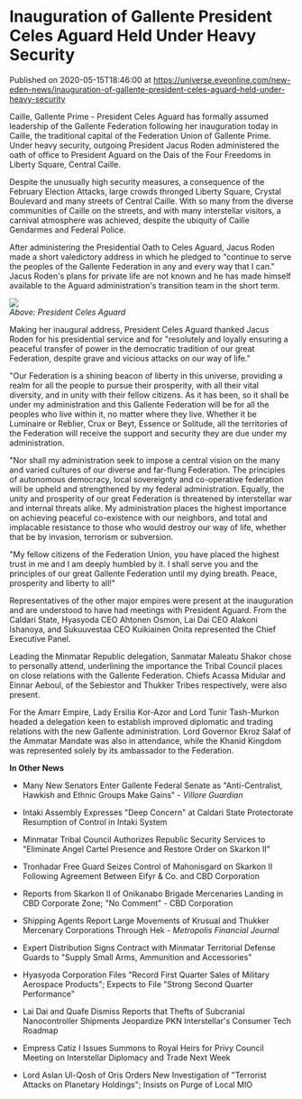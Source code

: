 # Inauguration of Gallente President Celes Aguard Held Under Heavy Security
Published on 2020-05-15T18:46:00 at https://universe.eveonline.com/new-eden-news/inauguration-of-gallente-president-celes-aguard-held-under-heavy-security

Caille, Gallente Prime - President Celes Aguard has formally assumed leadership of the Gallente Federation following her inauguration today in Caille, the traditional capital of the Federation Union of Gallente Prime. Under heavy security, outgoing President Jacus Roden administered the oath of office to President Aguard on the Dais of the Four Freedoms in Liberty Square, Central Caille.

Despite the unusually high security measures, a consequence of the February Election Attacks, large crowds thronged Liberty Square, Crystal Boulevard and many streets of Central Caille. With so many from the diverse communities of Caille on the streets, and with many interstellar visitors, a carnival atmosphere was achieved, despite the ubiquity of Caille Gendarmes and Federal Police.

After administering the Presidential Oath to Celes Aguard, Jacus Roden made a short valedictory address in which he pledged to "continue to serve the peoples of the Gallente Federation in any and every way that I can." Jacus Roden's plans for private life are not known and he has made himself available to the Aguard administration's transition team in the short term.

![](https://web.ccpgamescdn.com/fiction/eveonline/worldnews/images/President_Celes_Aguard.jpg)  
_Above: President Celes Aguard_

Making her inaugural address, President Celes Aguard thanked Jacus Roden for his presidential service and for "resolutely and loyally ensuring a peaceful transfer of power in the democratic tradition of our great Federation, despite grave and vicious attacks on our way of life."

"Our Federation is a shining beacon of liberty in this universe, providing a realm for all the people to pursue their prosperity, with all their vital diversity, and in unity with their fellow citizens. As it has been, so it shall be under my administration and this Gallente Federation will be for all the peoples who live within it, no matter where they live. Whether it be Luminaire or Reblier, Crux or Beyt, Essence or Solitude, all the territories of the Federation will receive the support and security they are due under my administration.

"Nor shall my administration seek to impose a central vision on the many and varied cultures of our diverse and far-flung Federation. The principles of autonomous democracy, local sovereignty and co-operative federation will be upheld and strengthened by my federal administration. Equally, the unity and prosperity of our great Federation is threatened by interstellar war and internal threats alike. My administration places the highest importance on achieving peaceful co-existence with our neighbors, and total and implacable resistance to those who would destroy our way of life, whether that be by invasion, terrorism or subversion.

"My fellow citizens of the Federation Union, you have placed the highest trust in me and I am deeply humbled by it. I shall serve you and the principles of our great Gallente Federation until my dying breath. Peace, prosperity and liberty to all!"

Representatives of the other major empires were present at the inauguration and are understood to have had meetings with President Aguard. From the Caldari State, Hyasyoda CEO Ahtonen Osmon, Lai Dai CEO Alakoni Ishanoya, and Sukuuvestaa CEO Kuikiainen Onita represented the Chief Executive Panel.

Leading the Minmatar Republic delegation, Sanmatar Maleatu Shakor chose to personally attend, underlining the importance the Tribal Council places on close relations with the Gallente Federation. Chiefs Acassa Midular and Einnar Aeboul, of the Sebiestor and Thukker Tribes respectively, were also present.

For the Amarr Empire, Lady Ersilia Kor-Azor and Lord Tunir Tash-Murkon headed a delegation keen to establish improved diplomatic and trading relations with the new Gallente administration. Lord Governor Ekroz Salaf of the Ammatar Mandate was also in attendance, while the Khanid Kingdom was represented solely by its ambassador to the Federation.

**In Other News**

  * Many New Senators Enter Gallente Federal Senate as "Anti-Centralist, Hawkish and Ethnic Groups Make Gains" - _Villore Guardian_


  * Intaki Assembly Expresses "Deep Concern" at Caldari State Protectorate Resumption of Control in Intaki System


  * Minmatar Tribal Council Authorizes Republic Security Services to "Eliminate Angel Cartel Presence and Restore Order on Skarkon II"


  * Tronhadar Free Guard Seizes Control of Mahonisgard on Skarkon II Following Agreement Between Eifyr & Co. and CBD Corporation


  * Reports from Skarkon II of Onikanabo Brigade Mercenaries Landing in CBD Corporate Zone; "No Comment" \- CBD Corporation


  * Shipping Agents Report Large Movements of Krusual and Thukker Mercenary Corporations Through Hek - _Metropolis Financial Journal_


  * Expert Distribution Signs Contract with Minmatar Territorial Defense Guards to "Supply Small Arms, Ammunition and Accessories"


  * Hyasyoda Corporation Files "Record First Quarter Sales of Military Aerospace Products"; Expects to File "Strong Second Quarter Performance"


  * Lai Dai and Quafe Dismiss Reports that Thefts of Subcranial Nanocontroller Shipments Jeopardize PKN Interstellar's Consumer Tech Roadmap


  * Empress Catiz I Issues Summons to Royal Heirs for Privy Council Meeting on Interstellar Diplomacy and Trade Next Week


  * Lord Aslan Ul-Qosh of Oris Orders New Investigation of "Terrorist Attacks on Planetary Holdings"; Insists on Purge of Local MIO
